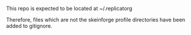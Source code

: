This repo is expected to be located at ~/.replicatorg 

Therefore, files which are not the skeinforge profile directories have
been added to gitignore. 
